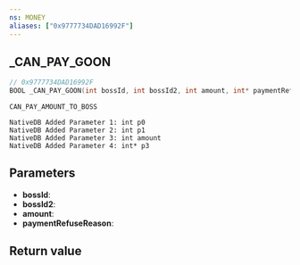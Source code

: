 ```yaml
---
ns: MONEY
aliases: ["0x9777734DAD16992F"]
---
```

## _CAN_PAY_GOON

```c
// 0x9777734DAD16992F
BOOL _CAN_PAY_GOON(int bossId, int bossId2, int amount, int* paymentRefuseReason);
```

```
CAN_PAY_AMOUNT_TO_BOSS

NativeDB Added Parameter 1: int p0
NativeDB Added Parameter 2: int p1
NativeDB Added Parameter 3: int amount
NativeDB Added Parameter 4: int* p3
```

## Parameters
* **bossId**: 
* **bossId2**: 
* **amount**: 
* **paymentRefuseReason**: 



## Return value
